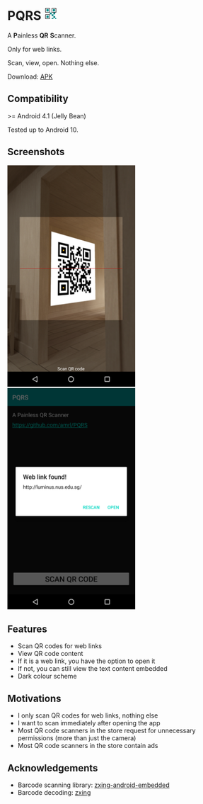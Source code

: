 # PQRS <img src="./images/logo.png" height="30" />
A **P**ainless **QR** **S**canner.

Only for web links.

Scan, view, open. Nothing else.

Download: [APK](https://github.com/amrl/PQRS/releases)

## Compatibility
\>= Android 4.1 (Jelly Bean)

Tested up to Android 10.

## Screenshots
<img src="./images/scanning.png" height="500" />&nbsp;&nbsp;&nbsp;&nbsp;
<img src="./images/dialog.png" height="500" />

## Features
* Scan QR codes for web links
* View QR code content
* If it is a web link, you have the option to open it
* If not, you can still view the text content embedded
* Dark colour scheme

## Motivations
* I only scan QR codes for web links, nothing else
* I want to scan immediately after opening the app
* Most QR code scanners in the store request for unnecessary
permissions (more than just the camera)
* Most QR code scanners in the store contain ads

## Acknowledgements
* Barcode scanning library: [zxing-android-embedded ](https://github.com/journeyapps/zxing-android-embedded)
* Barcode decoding: [zxing](https://github.com/zxing/zxing)
